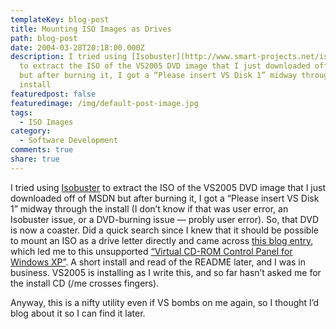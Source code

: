 ```yaml
---
templateKey: blog-post
title: Mounting ISO Images as Drives
path: blog-post
date: 2004-03-28T20:18:00.000Z
description: I tried using [Isobuster](http://www.smart-projects.net/isobuster)
  to extract the ISO of the VS2005 DVD image that I just downloaded off of MSDN
  but after burning it, I got a “Please insert VS Disk 1” midway through the
  install
featuredpost: false
featuredimage: /img/default-post-image.jpg
tags:
  - ISO Images
category:
  - Software Development
comments: true
share: true
---
```

<!--StartFragment-->

I tried using [Isobuster](http://www.smart-projects.net/isobuster) to extract the ISO of the VS2005 DVD image that I just downloaded off of MSDN but after burning it, I got a “Please insert VS Disk 1” midway through the install (I don’t know if that was user error, an Isobuster issue, or a DVD-burning issue — probly user error). So, that DVD is now a coaster. Did a quick search since I knew that it should be possible to mount an ISO as a drive letter directly and came across [this blog entry](http://weblogs.asp.net/pleloup/archive/2004/01/15/58918.aspx), which led me to this unsupported [“Virtual CD-ROM Control Panel for Windows XP”](http://download.microsoft.com/download/7/b/6/7b6abd84-7841-4978-96f5-bd58df02efa2/winxpvirtualcdcontrolpanel_21.exe). A short install and read of the README later, and I was in business. VS2005 is installing as I write this, and so far hasn’t asked me for the install CD (/me crosses fingers).

Anyway, this is a nifty utility even if VS bombs on me again, so I thought I’d blog about it so I can find it later.

<!--EndFragment-->
